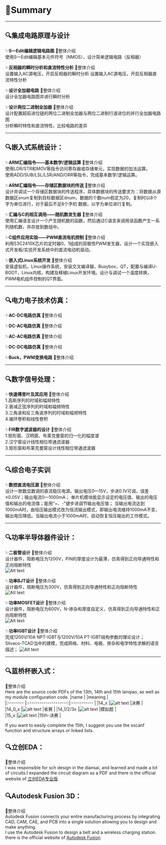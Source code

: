 # 🚀Summary

---
## 🔍集成电路原理与设计

✨**S—Edit编辑逻辑电路图**
📖整体介绍    
使用S—Edit编辑基本元件符号（NMOS），设计简单逻辑电路（反相器）

✨**反相器的瞬时分析和直流特性分析**
📖整体介绍    
设置输入AC源电压，开启反相器的瞬时分析
设置输入AC源电压，开启反相器直流特性分析

✨**设计全加器电路**
📖整体介绍    
设计全加器电路图并进行瞬时分析

✨**设计两位二进制全加器**
📖整体介绍    
设计配置超前进位链的两位二进制全加器与两位二进制行波进位的并行全加器电路图    
分析瞬时特性和直流特性，比较电路的差异

---
## 🔍嵌入式系统设计：
✨**ARM汇编指令——基本数学/逻辑运算**
📖整体介绍    
使用LDR/STR和MOV等指令访问寄存器或存储单元，实现数据的加法运算。   
使用ADD/SUB/LSL/LSR/AND/ORR等指令，完成基本数学/逻辑运算。   

✨**ARM汇编指令——存储区数据块的传送** 
📖整体介绍    
设计并调试一个存储区数据块的传送程序，具体数据块的传送要求为：将数据从源数据区snum复制到目标数据区dnum，数据的个数num假定为20，复制时以8个字为单位进行，对于最后不足8个字的 数据，以字为单位进行复制。 

✨**汇编与C的相互调用——随机数发生器** 
📖整体介绍    
使用汇编语言设计一个产生随机数的函数，然后通过C语言来调用该函数产生一系列随机数，并存放到数组中。

✨**C组件应用实验——PWM直流电机控制**
📖整体介绍    
利用S3C2410X芯片的定时器0、1组成的双极性PWM发生器，设计一个实现嵌入式开发板/实验开发系统中的直流电动机驱动。

✨**嵌入式Linux系统开发**
📖整体介绍       
安装虚拟机，Linux操作系统，安装交叉编译器，Busybox，QT，配置与编译U-BOOT，Linux内核，构建及移植Linux开发环境。设计与调试一个温度转换，PWM电机组件控制的QT界面。

---
## 🔍电力电子技术仿真：

✨**AC-DC电路仿真**
📖整体介绍

✨**DC-AC电路仿真**
📖整体介绍

✨**AC-AC电路仿真**
📖整体介绍

✨**DC-DC电路仿真**
📖整体介绍

✨**Buck，PWM变换电路**
📖整体介绍

---

## 🔍数字信号处理：
✨**快速傅里叶及其应用**
📖整体介绍   
1.高斯序列的时域和幅频特性   
2.衰减正弦序列的时域和幅频特性    
3.三角波和反三角波序列的时域和幅频特性   
4.循环卷积和线性卷积   

✨**FIR数字滤波器的设计**
📖整体介绍   
1.矩形窗、汉明窗、布莱克曼窗的归一化的幅度谱      
2.汉宁窗设计线性相位带通滤波器   
3.矩形窗和布莱克曼窗设计线性相位带通滤波器   


---
## 🔍综合电子实训

✨**数控直流电压源**
📖整体介绍  
设计一款数显数调的直流稳压电源。输出电压0—15V，步进0.1V可调，误差≤0.05V；输出电流0—1000mA；
单片机模块能显示设定的电压值、输出的电压值和输出的电流值；能用“+、-”键步进调节输出电压值；
当输出电流达到1000mA时，由恒压输出模式改为恒流输出模式，即输出电流维持1000mA不变，输出电压降低。当输出电流小于1000mA时，自动恢复恒压输出的工作模式。

---
## 🔍功率半导体器件设计：

✨**二极管设计**
📖整体介绍         
设计器件，阻断电压为1200V，PiN的厚度设计为最薄，仿真得到正向导通特性和正向阻断特性     
![Alt text](image-1.png)   

✨**功率BJT设计**
📖整体介绍           
设计器件，阻断电压为300V，仿真得到正向导通特性和正向阻断特性   
![Alt text](image-2.png)

✨**功率MOSFET设计**
📖整体介绍    
设计器件，阻断电压为600V，N-掺杂和厚度自定义，仿真得到正向导通特性和正向阻断特性  
![Alt text](image-3.png)

✨**功率IGBT设计**
📖整体介绍      
完成1200V/10A NPT-IGBT与1200V/10A PT-IGBT结构参数的理论设计；
Silvaco-TCAD当中的建模，完成网格、材料、电极、掺杂和电学特性求解的语言描述；
![Alt text](image-4.png)


---
## 🔍蓝桥杯嵌入式：

📖整体介绍   
Here are the source code PDFs of the 13th, 14th and 15th lanqiao, as well as my module configuration code.
|name       |                      |meaning        |    
|:--------  |:--------------------:|:-----------   | 
|14_x       |![alt text][finish]   |决赛           |   
|14_0_x     |![alt text][finish]   |省赛           |
|14_1/2/3x  |![alt text][finish]   |模拟题         |  
|15_x       |![alt text][todo ]    |15th-决赛      | 

[finish]: https://img.shields.io/badge/-finish-green "finish"
[todo]: https://img.shields.io/badge/-todo-orange "todo"


If you want to easily complete the 15th, I suggest you use the sscanf function and structure arrays or linked lists.

## 🔍立创EDA：

📖整体介绍   
I was responsible for sch design in the diansai, and learned and made a lot of circuits.I expanded the circuit diagram as a PDF and there is the official website of [立创EDA专业版](https://lceda.cn/) 

## 🔍Autodesk Fusion 3D：

📖整体介绍   
Autodesk Fusion connects your entire manufacturing process by integrating CAD, CAM, CAE, and PCB into a single solution allowing you to design and make anything.   
I use the Autodesk Fusion to design a belt and a wireless charging station.
there is the official website of [Autodesk Fusion](https://www.autodesk.com/products/fusion-360/overview?term=1-YEAR&tab=subscription) 





